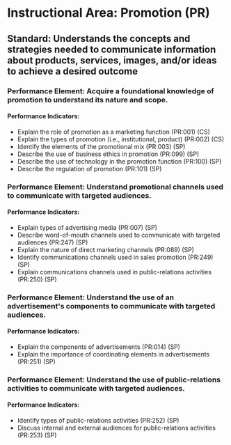 # Instructional Area: Promotion (PR)

## Standard: Understands the concepts and strategies needed to communicate information about products, services, images, and/or ideas to achieve a desired outcome

### Performance Element: Acquire a foundational knowledge of promotion to understand its nature and scope.

#### Performance Indicators:

* Explain the role of promotion as a marketing function (PR:001) (CS)
* Explain the types of promotion (i.e., institutional, product) (PR:002) (CS)
* Identify the elements of the promotional mix (PR:003) (SP)
* Describe the use of business ethics in promotion (PR:099) (SP)
* Describe the use of technology in the promotion function (PR:100) (SP)
* Describe the regulation of promotion (PR:101) (SP)

### Performance Element: Understand promotional channels used to communicate with targeted audiences.

#### Performance Indicators:

* Explain types of advertising media (PR:007) (SP)
* Describe word-of-mouth channels used to communicate with targeted audiences (PR:247) (SP)
* Explain the nature of direct marketing channels (PR:089) (SP)
* Identify communications channels used in sales promotion (PR:249) (SP)
* Explain communications channels used in public-relations activities (PR:250) (SP)

### Performance Element: Understand the use of an advertisement's components to communicate with targeted audiences.

#### Performance Indicators:

* Explain the components of advertisements (PR:014) (SP)
* Explain the importance of coordinating elements in advertisements (PR:251) (SP)

### Performance Element: Understand the use of public-relations activities to communicate with targeted audiences.

#### Performance Indicators:

* Identify types of public-relations activities (PR:252) (SP)
* Discuss internal and external audiences for public-relations activities (PR:253) (SP)

